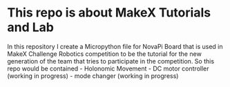 <h1>This repo is about MakeX Tutorials and Lab</h1>
In this repository I create a Micropython file for NovaPi Board that is used in MakeX Challenge Robotics competition to be the tutorial for the new generation of the team that tries to participate in the competition. So this repo would be contained 
 - Holonomic Movement
 - DC motor controller (working in progress)
 - mode changer (working in progress)